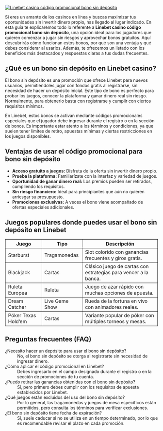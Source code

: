 [![Linebet casino código promocional bono sin depósito](https://123-caf.pages.dev/gitsignup.png)](https://vrmoo.ru/Bt82HjjY)

<p>Si eres un amante de los casinos en línea y buscas maximizar tus oportunidades sin invertir dinero propio, has llegado al lugar indicado. En esta guía te explicaremos todo lo referente a <strong>Linebet casino código promocional bono sin depósito</strong>, una opción ideal para los jugadores que quieren comenzar a jugar sin riesgos y aprovechar bonos gratuitos. Aquí descubrirás cómo funcionan estos bonos, por qué son una ventaja y qué debes considerar al usarlos. Además, te ofrecemos un listado con los beneficios más destacados y respuestas claras a tus dudas frecuentes.</p>  <h2>¿Qué es un bono sin depósito en Linebet casino?</h2> <p>El bono sin depósito es una promoción que ofrece Linebet para nuevos usuarios, permitiéndoles jugar con fondos gratis al registrarse, sin necesidad de hacer un depósito inicial. Este tipo de bono es perfecto para probar los juegos, conocer la plataforma y ganar dinero real sin riesgo. Normalmente, para obtenerlo basta con registrarse y cumplir con ciertos requisitos mínimos.</p> <p>En Linebet, estos bonos se activan mediante códigos promocionales especiales que el jugador debe ingresar durante el registro o en la sección de bonos. Es importante estar atento a los términos y condiciones, ya que suelen tener límites de retiro, apuestas mínimas y ciertas restricciones en los juegos disponibles.</p>  <h2>Ventajas de usar el código promocional para bono sin depósito</h2> <ul>   <li><strong>Acceso gratuito a juegos:</strong> Disfruta de la oferta sin invertir dinero propio.</li>   <li><strong>Prueba la plataforma:</strong> Familiarízate con la interfaz y variedad de juegos.</li>   <li><strong>Oportunidad de ganar dinero real:</strong> Los premios pueden ser retirados, cumpliendo los requisitos.</li>   <li><strong>Sin riesgo financiero:</strong> Ideal para principiantes que aún no quieren arriesgar su presupuesto.</li>   <li><strong>Promociones exclusivas:</strong> A veces el bono viene acompañado de ofertas especiales adicionales.</li> </ul>  <h2>Juegos populares donde puedes usar el bono sin depósito en Linebet</h2> <table border="1" cellpadding="5" cellspacing="0">   <thead>     <tr>       <th>Juego</th>       <th>Tipo</th>       <th>Descripción</th>     </tr>   </thead>   <tbody>     <tr>       <td>Starburst</td>       <td>Tragamonedas</td>       <td>Slot colorido con ganancias frecuentes y giros gratis.</td>     </tr>     <tr>       <td>Blackjack</td>       <td>Cartas</td>       <td>Clásico juego de cartas con estrategias para vencer a la banca.</td>     </tr>     <tr>       <td>Ruleta Europea</td>       <td>Ruleta</td>       <td>Juego de azar rápido con muchas opciones de apuesta.</td>     </tr>     <tr>       <td>Dream Catcher</td>       <td>Live Game Show</td>       <td>Rueda de la fortuna en vivo con animadores reales.</td>     </tr>     <tr>       <td>Póker Texas Hold’em</td>       <td>Cartas</td>       <td>Variante popular de póker con múltiples torneos y mesas.</td>     </tr>   </tbody> </table>  <h2>Preguntas frecuentes (FAQ)</h2> <dl>   <dt>¿Necesito hacer un depósito para usar el bono sin depósito?</dt>   <dd>No, el bono sin depósito se otorga al registrarte sin necesidad de ingresar dinero.</dd>    <dt>¿Cómo aplicar el código promocional en Linebet?</dt>   <dd>Debes ingresarlo en el campo designado durante el registro o en la sección de promociones de tu cuenta.</dd>    <dt>¿Puedo retirar las ganancias obtenidas con el bono sin depósito?</dt>   <dd>Sí, pero primero debes cumplir con los requisitos de apuesta establecidos por Linebet.</dd>    <dt>¿Qué juegos están excluidos del uso del bono sin depósito?</dt>   <dd>Por lo general, las tragamonedas y juegos de mesa específicos están permitidos, pero consulta los términos para verificar exclusiones.</dd>    <dt>¿El bono sin depósito tiene fecha de expiración?</dt>   <dd>Sí, suele caducar si no se utiliza en un tiempo determinado, por lo que es recomendable revisar el plazo en cada promoción.</dd> </dl>